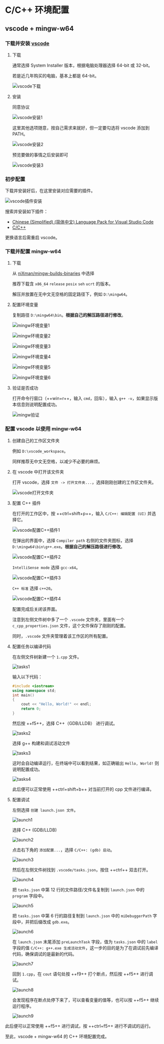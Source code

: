 # C/C++ 环境配置

## vscode + mingw-w64

### 下载并安装 [vscode](https://code.visualstudio.com/Download)

1. 下载

    通常选择 System Installer 版本，根据电脑处理器选择 64-bit 或 32-bit。

    若是近几年购买的电脑，基本上都是 64-bit。

    ![vscode下载](assets/vscode下载.png)

2. 安装

    同意协议

    ![vscode安装1](assets/vscode安装1.png)

    这里其他选项随意，按自己需求来就好，但一定要勾选将 vscode 添加到 PATH。

    ![vscode安装2](assets/vscode安装2.png)

    预览要做的事情之后安装即可

    ![vscode安装3](assets/vscode安装3.png)

### 初步配置

下载并安装好后，在这里安装对应需要的插件。

![vscode插件安装](assets/vscode插件安装.png)

搜索并安装如下插件：
- [Chinese (Simplified) (简体中文) Language Pack for Visual Studio Code](https://marketplace.visualstudio.com/items?itemName=MS-CEINTL.vscode-language-pack-zh-hans)
- [C/C++](https://marketplace.visualstudio.com/items?itemName=ms-vscode.cpptools)

更换语言后需重启 vscode。

### 下载并配置 mingw-w64

1. 下载

    从 [niXman/mingw-builds-binaries](https://github.com/niXman/mingw-builds-binaries/releases) 中选择

    推荐下载含 `x86_64` `release` `posix` `seh` `ucrt` 的版本。

    解压并放置在无中文无空格的固定路径下，例如 `D:\mingw64`。

2. 配置环境变量

    复制路径 `D:\mingw64\bin`。**根据自己的解压路径进行修改**。

    ![mingw环境变量1](assets/mingw环境变量1.png)

    ![mingw环境变量2](assets/mingw环境变量2.png)

    ![mingw环境变量3](assets/mingw环境变量3.png)

    ![mingw环境变量4](assets/mingw环境变量4.png)

    ![mingw环境变量5](assets/mingw环境变量5.png)

    ![mingw环境变量6](assets/mingw环境变量6.png)

3. 验证是否成功

    打开命令行窗口（++win+r++，输入 `cmd`，回车），输入 `g++ -v`，如果显示版本信息则说明配置成功。

    ![mingw验证](assets/mingw验证.png)

### 配置 vscode 以使用 mingw-w64

1. 创建自己的工作区文件夹

    例如 `D:\vscode_workspace`。

    同样推荐无中文无空格，以减少不必要的麻烦。

2. 在 vscode 中打开该文件夹

    打开 vscode，选择 `文件 -> 打开文件夹...`，选择刚刚创建的工作区文件夹。

    ![vscode打开文件夹](assets/vscode打开文件夹.png)

3. 配置 C++ 插件

    在打开的工作区中，按 ++ctrl+shift+p++，输入 `C/C++: 编辑配置 (UI)` 并选择它。

    ![vscode配置C++插件1](assets/vscode配置C++插件1.png)

    在弹出的界面中，选择 `Compiler path` 右侧的文件夹图标，选择 `D:\mingw64\bin\g++.exe`。**根据自己的解压路径进行修改**。

    ![vscode配置C++插件2](assets/vscode配置C++插件2.png)

    `IntelliSense mode` 选择 `gcc-x64`。

    ![vscode配置C++插件3](assets/vscode配置C++插件3.png)

    `C++ 标准` 选择 `c++20`。

    ![vscode配置C++插件4](assets/vscode配置C++插件4.png)

    配置完成后关闭该界面。

    注意到左侧文件树中多了一个 `.vscode` 文件夹，里面有一个 `c_cpp_properties.json` 文件，这个文件保存了刚刚的配置。

    同时，`.vscode` 文件夹管理着该工作区的所有配置。

4. 配置任务以编译代码

    在左侧文件树新建一个 `1.cpp` 文件。
    
    ![tasks1](assets/tasks1.png)
    
    输入以下代码：

    ```cpp
    #include <iostream>
    using namespace std;
    int main()
    {
        cout << "Hello, World!" << endl;
        return 0;
    }
    ```

    然后按 ++f5++，选择 C++（GDB/LLDB） 进行调试。

    ![tasks2](assets/tasks2.png)

    选择 g++ 构建和调试活动文件

    ![tasks3](assets/tasks3.png)

    这时会自动编译运行，在终端中可以看到结果，如正确输出 `Hello, World!` 则说明配置成功。

    ![tasks4](assets/tasks4.png)

    此后便可以正常使用 ++ctrl+shift+b++ 对当前打开的 cpp 文件进行编译。

5. 配置调试

    左侧选择 `创建 launch.json 文件`。

    ![launch1](assets/launch1.png)

    选择 C++ (GDB/LLDB)

    ![launch2](assets/launch2.png)

    点击右下角的 `添加配置...`，选择 `C/C++: (gdb) 启动`。

    ![launch3](assets/launch3.png)

    然后在左侧文件树找到 `.vscode/tasks.json`，按住 ++ctrl++ 双击打开。

    ![launch4](assets/launch4.png)

    把 `tasks.json` 中第 12 行的文件路径/文件名复制到 `launch.json` 中的 `program` 字段中。

    ![launch5](assets/launch5.png)

    把 `tasks.json` 中第 6 行的路径复制到 `launch.json` 中的 `miDebuggerPath` 字段中，并把后缀改成 `gdb.exe`。

    ![launch6](assets/launch6.png)

    在 `launch.json` 末尾添加 `preLaunchTask` 字段，值为 `tasks.json` 中的 `label` 字段的值 `C/C++: g++.exe 生成活动文件`，这一步的目的是为了在调试前先编译代码，确保调试的是最新的代码。

    ![launch7](assets/launch7.png)

    回到 `1.cpp`，在 `cout` 语句处按 ++f9++ 打个断点，然后按 ++f5++ 进行调试。

    ![launch8](assets/launch8.png)

    会发现程序在断点处停下来了，可以查看变量的值等，也可以按 ++f5++ 继续运行程序。

    ![launch9](assets/launch9.png)

此后便可以正常使用 ++f5++ 进行调试，按 ++ctrl+f5++ 进行不调试的运行。

至此，vscode + mingw-w64 的 C++ 环境配置完成。